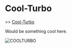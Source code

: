 Cool-Turbo
==========

\>\> [Cool-Turbo](http://krman009.github.io/Cool-Turbo/ "Website")

Would be something cool here.

![COOLTURBO](http://cdn.memegenerator.net/instances/500x/43688293.jpg)
